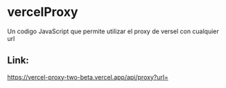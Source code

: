 # vercelProxy
Un codigo JavaScript que permite utilizar el proxy de versel con cualquier url

## Link:
https://vercel-proxy-two-beta.vercel.app/api/proxy?url=
